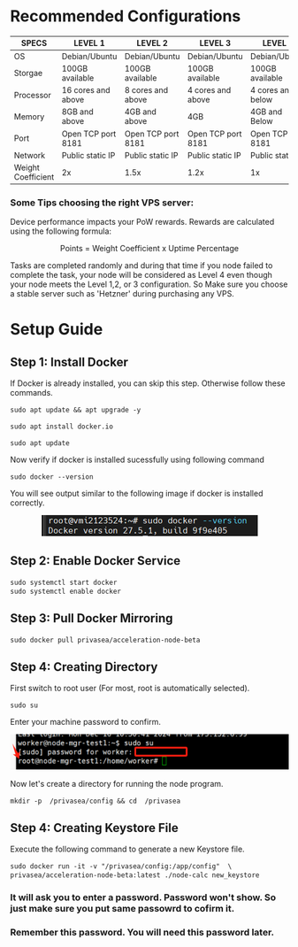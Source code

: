 # Recommended Configurations
| SPECS | LEVEL 1 | LEVEL 2 | LEVEL 3 | LEVEL 4 |
|-------------|-------------|-------------|-------------|-------------|
| OS | Debian/Ubuntu | Debian/Ubuntu | Debian/Ubuntu | Debian/Ubuntu |
| Storgae | 100GB available | 100GB available | 100GB available | 100GB available |
| Processor | 16 cores and above| 8 cores and above | 4 cores and above| 4 cores and below  |
|Memory| 8GB and above|4GB and above| 4GB|4GB and Below|
|Port|Open TCP port 8181 |Open TCP port 8181 |Open TCP port 8181 |Open TCP port 8181 |
|Network| Public static IP|Public static IP|Public static IP|Public static IP|
|Weight Coefficient|2x|1.5x|1.2x|1x|

### Some Tips choosing the right VPS server: 
Device performance impacts your PoW rewards. Rewards are calculated using the following formula:
<p align="center">​Points = Weight Coefficient x Uptime Percentage</p>

Tasks are completed randomly and during that time if you node failed to complete the task, your node will be considered as Level 4 even though your node meets the Level 1,2, or 3 configuration. So Make sure you choose a stable server such as 'Hetzner' during purchasing any VPS.

# Setup Guide
## Step 1: Install Docker
If Docker is already installed, you can skip this step. Otherwise follow these commands. 
<pre><code>sudo apt update && apt upgrade -y</code></pre>
<pre><code>sudo apt install docker.io</code></pre>
<pre><code>sudo apt update</code></pre>
Now verify if docker is installed sucessfully using following command
<pre><code>sudo docker --version</code></pre>
You will see output similar to the following image if docker is installed correctly.

<p align="center">
   <img src="Images/dockerexample.png">
</p>

## Step 2: Enable Docker Service
<pre><code>sudo systemctl start docker
sudo systemctl enable docker</code></pre>

## Step 3: Pull Docker Mirroring
<pre><code>sudo docker pull privasea/acceleration-node-beta</code></pre>

## Step 4: Creating Directory
First switch to root user (For most, root is automatically selected). 
<pre><code>sudo su</code></pre>
Enter your machine password to confirm.

<p align="center">
   <img src="Images/superuser.png">
</p>

Now let's create a directory for running the node program.
<pre><code>mkdir -p  /privasea/config && cd  /privasea</code></pre>

## Step 4: Creating Keystore File
Execute the following command to generate a new Keystore file.
<pre><code>sudo docker run -it -v "/privasea/config:/app/config"  \
privasea/acceleration-node-beta:latest ./node-calc new_keystore</code></pre>
### It will ask you to enter a password. Password won't show. So just make sure you put same passowrd to cofirm it.
### Remember this password. You will need this password later.
